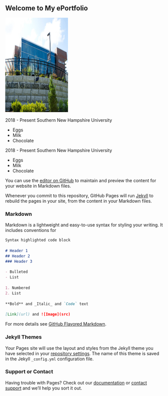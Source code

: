 ## Welcome to My ePortfolio


<img src="images/snhu-online-degree-cost-768x509.jpg" alt="snhu" class="inline" width="200" height="300"/>

2018 - Present       Southern New Hampshire University
<ul>
	<li>Eggs</li>
	<li>Milk</li>
	<li>Chocolate</li>
</ul>
2018 - Present       Southern New Hampshire University
<ul>
	<li>Eggs</li>
	<li>Milk</li>
	<li>Chocolate</li>
</ul>


You can use the [editor on GitHub](https://github.com/Lodie53/Lodie53/edit/gh-pages/index.md) to maintain and preview the content for your website in Markdown files.

Whenever you commit to this repository, GitHub Pages will run [Jekyll](https://jekyllrb.com/) to rebuild the pages in your site, from the content in your Markdown files.

### Markdown

Markdown is a lightweight and easy-to-use syntax for styling your writing. It includes conventions for

```markdown
Syntax highlighted code block

# Header 1
## Header 2
### Header 3

- Bulleted
- List

1. Numbered
2. List

**Bold** and _Italic_ and `Code` text

[Link](url) and ![Image](src)
```

For more details see [GitHub Flavored Markdown](https://guides.github.com/features/mastering-markdown/).

### Jekyll Themes

Your Pages site will use the layout and styles from the Jekyll theme you have selected in your [repository settings](https://github.com/Lodie53/Lodie53/settings). The name of this theme is saved in the Jekyll `_config.yml` configuration file.

### Support or Contact

Having trouble with Pages? Check out our [documentation](https://docs.github.com/categories/github-pages-basics/) or [contact support](https://github.com/contact) and we’ll help you sort it out.
